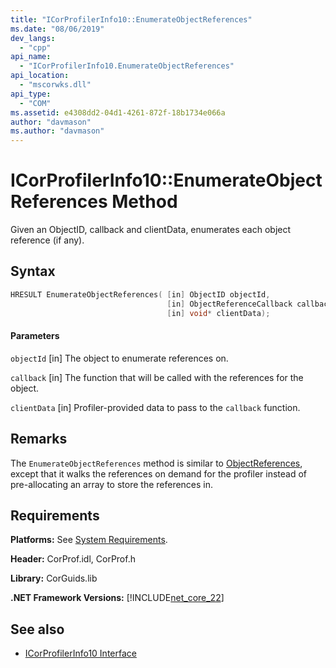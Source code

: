```yaml
---
title: "ICorProfilerInfo10::EnumerateObjectReferences"
ms.date: "08/06/2019"
dev_langs: 
  - "cpp"
api_name: 
  - "ICorProfilerInfo10.EnumerateObjectReferences"
api_location: 
  - "mscorwks.dll"
api_type: 
  - "COM"
ms.assetid: e4308dd2-04d1-4261-872f-18b1734e066a
author: "davmason"
ms.author: "davmason"
---
```

# ICorProfilerInfo10::EnumerateObjectReferences Method
  
 Given an ObjectID, callback and clientData, enumerates each object reference (if any).   
  
## Syntax  
  
```cpp
HRESULT EnumerateObjectReferences( [in] ObjectID objectId,
                                   [in] ObjectReferenceCallback callback,
                                   [in] void* clientData);
```  
  
#### Parameters  

 `objectId`
 [in] The object to enumerate references on.

 `callback`
 [in] The function that will be called with the references for the object.

 `clientData`
 [in] Profiler-provided data to pass to the `callback` function.
  
## Remarks  
 The `EnumerateObjectReferences` method is similar to [ObjectReferences](../../../../docs/framework/unmanaged-api/profiling/icorprofilercallback-objectreferences-method.md), except that it walks the references on demand for the profiler instead of pre-allocating an array to store the references in.  

## Requirements  
 **Platforms:** See [System Requirements](../../../../docs/framework/get-started/system-requirements.md).  
  
 **Header:** CorProf.idl, CorProf.h  
  
 **Library:** CorGuids.lib  
  
 **.NET Framework Versions:** [!INCLUDE[net_core_22](../../../../includes/net-core-30-md.md)]
  
## See also
- [ICorProfilerInfo10 Interface](../../../../docs/framework/unmanaged-api/profiling/icorprofilerinfo10-interface.md)

